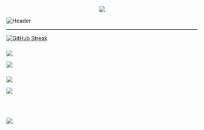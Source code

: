 <p align="center"><img src="https://readme-typing-svg.herokuapp.com?center=true&vCenter=true&lines=Hi%2C+I'm+Bruno%F0%9F%91%8B;+I'm+a+%F0%9F%9A%80+Brazil+developer+%F0%9F%9A%80"></p>

![Header](https://raw.githubusercontent.com/buqueiroz/apresentacao/main/imagens/stay.png) <br>
<hr>


[![GitHub Streak](https://streak-stats.demolab.com/?user=bcdii&theme=github-dark-dimmed)](https://git.io/streak-stats)


###

###



###
<img src="https://readme-typing-svg.herokuapp.com?duration=9000&color=33F779&lines=Skills:"  >
<div align="left">

  <p align="left">
  <a href="https://skillicons.dev">
    <img src="https://skillicons.dev/icons?i=git,js,ts,docker,c,cpp,arch,aws,bash,bun,css,d3,debian,deno,devto,bots,discordjs,express,figma,html,linux,md,mongodb,mysql,nextjs,nodejs,notion,npm,obsidian,postgres,postman,powershell,py,pytorch,react,sqlite,tailwind,tensorflow,ubuntu,vite,vscode,docker,azure" />
  </a>
</p>

###
  
  <p><img src="https://readme-typing-svg.herokuapp.com?duration=9000&color=F733A4&lines=Contact:"></p>

<div align="left">

<p align="left">
  <a href="https://skillicons.dev">
    <img src="https://skillicons.dev/icons?i=instagram,github,discord,apple,gmail,linkedin,codepen,replit,stackoverflow,twitter, " />
  </a>
</p>
</div>

###

<br clear="both">
  

###

<p align="left"><img src="https://c.tenor.com/AlUkiGkR2j8AAAAM/new-game-ahagon-umiko-programming.gif" ></p>


<!--
**buqueiroz/buqueiroz** is a ✨ _special_ ✨ repository because its `README.md` (this file) appears on your GitHub profile.

Here are some ideas to get you started:

- 🔭 I’m currently working on ...
- 🌱 I’m currently learning ...
- 👯 I’m looking to collaborate on ...
- 🤔 I’m looking for help with ...
- 💬 Ask me about ...
- 📫 How to reach me: ...
- 😄 Pronouns: ...
- ⚡ Fun fact: ...
-->




